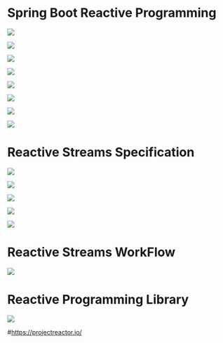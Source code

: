 # Spring Boot Reactive Programming

![](src/main/resources/images/springcloud1.png)

![](src/main/resources/images/springcloud2.png)

![](src/main/resources/images/springcloud3.png)

![](src/main/resources/images/springcloud4.png)

![](src/main/resources/images/springcloud5.png)

![](src/main/resources/images/springcloud6.png)

![](src/main/resources/images/springcloud7.png)

![](src/main/resources/images/springcloud8.png)

# Reactive Streams Specification

![](src/main/resources/images/springcloud9.png)

![](src/main/resources/images/springcloud10.png)

![](src/main/resources/images/springcloud11.png)

![](src/main/resources/images/springcloud12.png)

![](src/main/resources/images/springcloud13.png)

# Reactive Streams WorkFlow

![](src/main/resources/images/springcloud14.png)

# Reactive Programming Library

![](src/main/resources/images/springcloud15.png)

#https://projectreactor.io/


